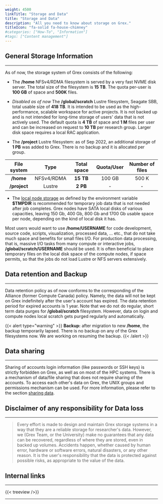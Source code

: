 ```yaml
---
weight: 4500
linkTitle: "Storage and Data"
title: "Storage and Data"
description: "All you need to know about storage on Grex."
titleIcon: "fa-solid fa-house-chimney"
#categories: ["How-To", "Information"]
#tags: ["Content management"]
---
```


## General Storage Information
---

As of now, the storage system of Grex consists of the following:

- The **/home** NFSv4/RDMA filesystem is served by a very fast NVME disk server. The total size of the filesystem is __15 TB__. The quota per-user is __100 GB__ of space and __500K__ files. 

- _Disabled as of now_ The **/global/scratch** Lustre filesystem, Seagate SBB, total usable size of **418 TB**. It is intended to be used as the high-performance, scalable workspace for active projects. It is not backed up and is not intended for long-time storage of users' data that is not actively used. The default quota is **4 TB** of space and **1 M** files per user and can be increased on request to **10 TB** per research group. Larger disk space requires a local RAC application.

- The **/project** Lustre filesystem: as of Sep 2022, an additional storage of **1 PB** was added to Grex. There is no backup and it is allocated per group.

<!--
- The **/project**: a project file system is in the process of installation on Grex. More information will be available in time.
-->

| File system         | Type       | Total space | Quota/User | Number of files |
| :---------:         | :--:       | :---------: | :--------: | :-------------: |
| __/home__           | NFSv4/RDMA | **15 TB**   | 100 GB     | 500 K           |
| __/project__        | Lustre     | **2 PB**    | -          | -               |

- The [local node storage](running-jobs/using-localdisks) as defined by the environment variable __$TMPDIR__ is recommended for temporary job data that is not needed after job completes. Grex nodes have SATA local disks of various capacities, leaving 150 Gb, 400 Gb, 800 Gb and 1700 Gb usable space per node, depending on the kind of local disk it has.

Most users would want to use **/home/USERNAME** for code development, source code, scripts, visualization, processed data, ... etc., that do not take much space and benefits for small files I/O. For production data processing, that is, massive I/O tasks from many compute or interactive jobs, __/global/scratch/USERNAME__ should be used. It is often beneficial to place temporary files on the local disk space of the compute nodes, if space permits, so that the jobs do not load Lustre or NFS servers extensively.

## Data retention and Backup
---

Data retention policy as of now conforms to the corresponding of the Alliance (former Compute Canada) policy. Namely, the data will not be kept on Grex indefinitely after the user's account has expired. The data retention period for expired accounts is 1 year. Note that we do not do regular, short term data purges for __/global/scratch__ filesystem. However, data on login and compute nodes local scratch gets purged regularly and automatically.

{{< alert type="warning" >}}
**Backup:** after migration to new __/home__, the backup temporarily lapsed. There is no backup on any of the Grex filesystems now. We are working on resuming the backup.
{{< /alert >}}

## Data sharing
---

Sharing of accounts login information (like passwords or SSH keys) is strictly forbidden on Grex, as well as on most of the HPC systems. There is a mechanism of data/file sharing that does not require sharing of the accounts. To access each other's data on Grex, the UNIX groups and permissions mechanism can be used. For more information, please refer to the section [sharing data](storage/data-sharing).

## Disclaimer of any responsibility for Data loss
---

> Every effort is made to design and maintain Grex storage systems in a way that they are a reliable storage for researcher's data. However, we (Grex Team, or the University) make no guarantees that any data can be recovered, regardless of where they are stored, even in backed up volumes. Accidents happen, whether caused by human error, hardware or software errors, natural disasters, or any other reason. It is the user's responsibility that the data is protected against possible risks, as appropriate to the value of the data. 

## Internal links
---
 
{{< treeview />}}

---

<!-- Changes and update:
* 
*
*
-->
